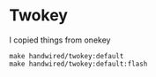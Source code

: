 # Twokey

I copied things from onekey 



    make handwired/twokey:default
    make handwired/twokey:default:flash

